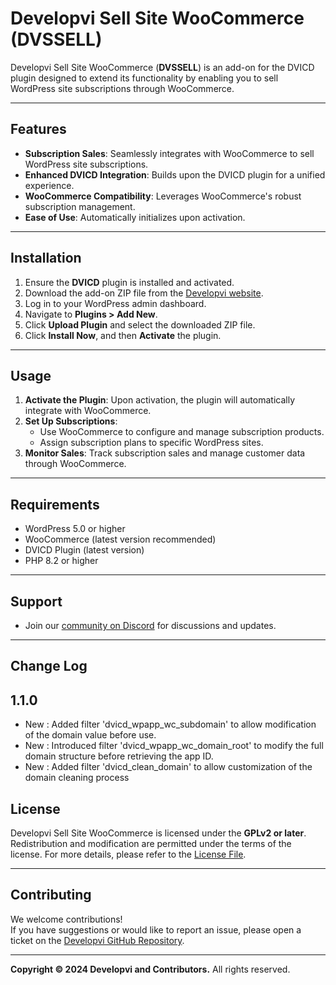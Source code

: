 # Developvi Sell Site WooCommerce (DVSSELL)

Developvi Sell Site WooCommerce (**DVSSELL**) is an add-on for the DVICD plugin designed to extend its functionality by enabling you to sell WordPress site subscriptions through WooCommerce.

---

## **Features**
- **Subscription Sales**: Seamlessly integrates with WooCommerce to sell WordPress site subscriptions.
- **Enhanced DVICD Integration**: Builds upon the DVICD plugin for a unified experience.
- **WooCommerce Compatibility**: Leverages WooCommerce's robust subscription management.
- **Ease of Use**: Automatically initializes upon activation.

---

## **Installation**
1. Ensure the **DVICD** plugin is installed and activated.
2. Download the add-on ZIP file from the [Developvi website](https://developvi.com).
3. Log in to your WordPress admin dashboard.
4. Navigate to **Plugins > Add New**.
5. Click **Upload Plugin** and select the downloaded ZIP file.
6. Click **Install Now**, and then **Activate** the plugin.

---

## **Usage**
1. **Activate the Plugin**: Upon activation, the plugin will automatically integrate with WooCommerce.
2. **Set Up Subscriptions**:
   - Use WooCommerce to configure and manage subscription products.
   - Assign subscription plans to specific WordPress sites.
3. **Monitor Sales**: Track subscription sales and manage customer data through WooCommerce.

---

## **Requirements**
- WordPress 5.0 or higher
- WooCommerce (latest version recommended)
- DVICD Plugin (latest version)
- PHP 8.2 or higher

---

## **Support**
- Join our [community on Discord](https://discord.com/invite/kjhta4xQc2) for discussions and updates.

---
## Change Log ##
1.1.0
----
* New : Added filter 'dvicd_wpapp_wc_subdomain' to allow modification of the domain value before use.
* New : Introduced filter 'dvicd_wpapp_wc_domain_root' to modify the full domain structure before retrieving the app ID.
* New : Added filter 'dvicd_clean_domain' to allow customization of the domain cleaning process

## **License**
Developvi Sell Site WooCommerce is licensed under the **GPLv2 or later**. Redistribution and modification are permitted under the terms of the license. For more details, please refer to the [License File](LICENSE).

---

## **Contributing**
We welcome contributions!  
If you have suggestions or would like to report an issue, please open a ticket on the [Developvi GitHub Repository](https://github.com/developvi/dvicd-sell-site-woocommerce).

---

**Copyright © 2024 Developvi and Contributors.** All rights reserved.
